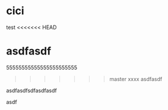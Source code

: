 # cici
test
<<<<<<< HEAD

asdfasdf
=======
55555555555555555555555
>>>>>>> master
xxxx
asdfasdf

asdfasdfsdfasdfasdf



asdf
